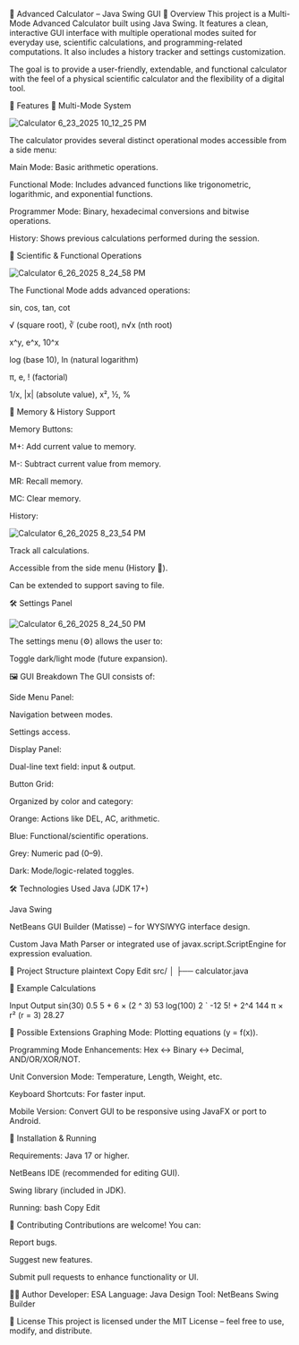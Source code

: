 
🧮 Advanced Calculator – Java Swing GUI
📌 Overview
This project is a Multi-Mode Advanced Calculator built using Java Swing. It features a clean, interactive GUI interface with multiple operational modes suited for everyday use, scientific calculations, and programming-related computations. It also includes a history tracker and settings customization.

The goal is to provide a user-friendly, extendable, and functional calculator with the feel of a physical scientific calculator and the flexibility of a digital tool.

🎯 Features
🔀 Multi-Mode System


![Calculator 6_23_2025 10_12_25 PM](https://github.com/user-attachments/assets/4c648fe2-a30a-47c7-97de-9f51c580eee0)

The calculator provides several distinct operational modes accessible from a side menu:

Main Mode: Basic arithmetic operations.

Functional Mode: Includes advanced functions like trigonometric, logarithmic, and exponential functions.

Programmer Mode: Binary, hexadecimal conversions and bitwise operations.

History: Shows previous calculations performed during the session.

🔣 Scientific & Functional Operations


![Calculator 6_26_2025 8_24_58 PM](https://github.com/user-attachments/assets/757ff81c-f9a4-4e67-913e-20a69eb3e46d)

The Functional Mode adds advanced operations:

sin, cos, tan, cot

√ (square root), ∛ (cube root), n√x (nth root)

x^y, e^x, 10^x

log (base 10), ln (natural logarithm)

π, e, ! (factorial)

1/x, |x| (absolute value), x², ½, %

🧠 Memory & History Support

Memory Buttons:

M+: Add current value to memory.

M-: Subtract current value from memory.

MR: Recall memory.

MC: Clear memory.

History:


![Calculator 6_26_2025 8_23_54 PM](https://github.com/user-attachments/assets/578a81ab-9f9d-4210-9561-ee290c029f47)

Track all calculations.

Accessible from the side menu (History 📜).

Can be extended to support saving to file.

🛠️ Settings Panel


![Calculator 6_26_2025 8_24_50 PM](https://github.com/user-attachments/assets/67167702-8386-45ed-8889-9f9e633a67a0)

The settings menu (⚙️) allows the user to:

Toggle dark/light mode (future expansion).

🖼️ GUI Breakdown
The GUI consists of:

Side Menu Panel:

Navigation between modes.

Settings access.

Display Panel:

Dual-line text field: input & output.

Button Grid:

Organized by color and category:

Orange: Actions like DEL, AC, arithmetic.

Blue: Functional/scientific operations.

Grey: Numeric pad (0–9).

Dark: Mode/logic-related toggles.

🛠️ Technologies Used
Java (JDK 17+)

Java Swing

NetBeans GUI Builder (Matisse) – for WYSIWYG interface design.

Custom Java Math Parser or integrated use of javax.script.ScriptEngine for expression evaluation.

📁 Project Structure
plaintext
Copy
Edit
src/
│
├── calculator.java

🧪 Example Calculations

Input	Output
sin(30)	0.5
5 + 6 × (2 ^ 3)	53
log(100)	2
`	-12
5! + 2^4	144
π × r² (r = 3)	28.27

🧩 Possible Extensions
Graphing Mode: Plotting equations (y = f(x)).

Programming Mode Enhancements: Hex ↔ Binary ↔ Decimal, AND/OR/XOR/NOT.

Unit Conversion Mode: Temperature, Length, Weight, etc.

Keyboard Shortcuts: For faster input.

Mobile Version: Convert GUI to be responsive using JavaFX or port to Android.

🔧 Installation & Running

Requirements:
Java 17 or higher.

NetBeans IDE (recommended for editing GUI).

Swing library (included in JDK).

Running:
bash
Copy
Edit

🤝 Contributing
Contributions are welcome! You can:

Report bugs.

Suggest new features.

Submit pull requests to enhance functionality or UI.

🧑‍💻 Author
Developer: ESA
Language: Java
Design Tool: NetBeans Swing Builder

📜 License
This project is licensed under the MIT License – feel free to use, modify, and distribute.
